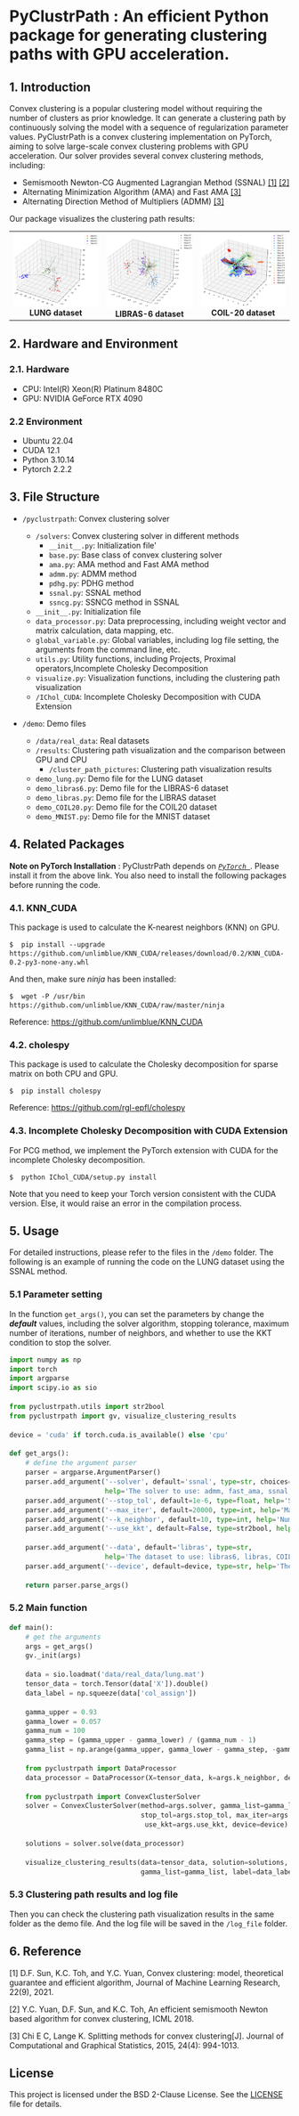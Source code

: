 # PyClustrPath : An efficient Python package for generating clustering paths with GPU acceleration.
## 1. Introduction
Convex clustering is a popular clustering model without requiring the number of clusters as prior knowledge. It can generate a clustering path by continuously solving the model with a sequence of regularization parameter values.
PyClustrPath is a convex clustering implementation on PyTorch, aiming to solve large-scale convex clustering problems with GPU acceleration.
Our solver provides several convex clustering methods, including:

* Semismooth Newton-CG Augmented Lagrangian Method (SSNAL) [[1]](#ref1) [[2]](#ref2)
* Alternating Minimization Algorithm (AMA) and Fast AMA [[3]](#ref3)
* Alternating Direction Method of Multipliers (ADMM) [[3]](#ref3)

[//]: # (* Primal-Dual Hybrid Gradient Algorithm &#40;PDHG&#41;)

Our package visualizes the clustering path results:

<table>
    <tr>
        <td align="center">
            <img src="demo/results/cluster_path_pictures/clustering_path_lung.jpeg" width="200"/><br/>
            <b>LUNG dataset</b>
        </td>
        <td align="center">
            <img src="demo/results/cluster_path_pictures/clustering_path_libras6.jpeg" width="200"/><br/>
            <b>LIBRAS-6 dataset</b>
        </td>
        <td align="center">
            <img src="demo/results/cluster_path_pictures/clustering_path_COIL20.jpeg" width="200"/><br/>
            <b>COIL-20 dataset</b>
        </td>
    </tr>
</table>


[//]: # (The following figures show the performance comparison between GPU and CPU on the COIL-20 dataset.)

[//]: # (The first figure demonstrates the GPU's superior performance for various tensor operations. )

[//]: # (For example, on the COIL-20 dataset &#40;with dimensions 1024*1440&#41;, the speedup for sparse matrix multiplication and Cholesky decomposition )

[//]: # (for solving systems of linear equations is approximately 40 times and 12 times, respectively.)

[//]: # (The other figure shows that when solving 100 problems, the CPU can only solve less than 65% of the problems within 10 times the time of the GPU. )

[//]: # (The overall GPU speedup exceeds tenfold.)

[//]: # ()
[//]: # (<table>)

[//]: # (    <tr>)

[//]: # (        <td align="center">)

[//]: # (            <img src="demo/results/gpu_cpu_COIL20.png" width="300"/><br/>)

[//]: # (            <b>Operation performance on GPU and CPU</b>)

[//]: # (        </td>)

[//]: # (        <td align="center">)

[//]: # (            <img src="demo/results/profile_COIL20.png" width="300"/><br/>)

[//]: # (            <b>Profile of different Algorithms and Platforms</b>)

[//]: # (        </td>)

[//]: # (    </tr>)

[//]: # (</table>)



## 2. Hardware and Environment
### 2.1. Hardware
* CPU: Intel(R) Xeon(R) Platinum 8480C
* GPU: NVIDIA GeForce RTX 4090
### 2.2 Environment
* Ubuntu 22.04
* CUDA 12.1
* Python 3.10.14
* Pytorch 2.2.2


## 3. File Structure
* `/pyclustrpath`: Convex clustering solver
  * `/solvers`: Convex clustering solver in different methods
    * `__init__.py`: Initialization file'
    * `base.py`: Base class of convex clustering solver
    * `ama.py`: AMA method and Fast AMA method
    * `admm.py`: ADMM method
    * `pdhg.py`: PDHG method
    * `ssnal.py`: SSNAL method
    * `ssncg.py`: SSNCG method in SSNAL
  * `__init__.py`: Initialization file
  * `data_processor.py`: Data preprocessing, including weight vector and matrix calculation, data mapping, etc.
  * `global_variable.py`: Global variables, including log file setting, the arguments from the command line, etc.
  * `utils.py`: Utility functions, including Projects, Proximal operators,Incomplete Cholesky Decomposition
  * `visualize.py`: Visualization functions, including the clustering path visualization
  * `/IChol_CUDA`: Incomplete Cholesky Decomposition with CUDA Extension


  

* `/demo`: Demo files
  * `/data/real_data`: Real datasets
  * `/results`: Clustering path visualization and the comparison between GPU and CPU
    * `/cluster_path_pictures`: Clustering path visualization results
  * `demo_lung.py`: Demo file for the LUNG dataset
  * `demo_libras6.py`: Demo file for the LIBRAS-6 dataset
  * `demo_libras.py`: Demo file for the LIBRAS dataset
  * `demo_COIL20.py`: Demo file for the COIL20 dataset
  * `demo_MNIST.py`: Demo file for the MNIST dataset




## 4. Related Packages
**Note on PyTorch Installation** :
PyClustrPath depends on [_`PyTorch `_](https://pytorch.org/get-started/locally/). Please install it from the above link.
You also need to install the following packages before running the code.
### 4.1. KNN_CUDA
This package is used to calculate the K-nearest neighbors (KNN) on GPU.
```commandline
$  pip install --upgrade https://github.com/unlimblue/KNN_CUDA/releases/download/0.2/KNN_CUDA-0.2-py3-none-any.whl
```
And then, make sure _ninja_ has been installed:
```commandline
$  wget -P /usr/bin https://github.com/unlimblue/KNN_CUDA/raw/master/ninja
```
Reference: https://github.com/unlimblue/KNN_CUDA

### 4.2. cholespy
This package is used to calculate the Cholesky decomposition for sparse matrix on both CPU and GPU.
```commandline
$  pip install cholespy
```
Reference: https://github.com/rgl-epfl/cholespy

### 4.3. Incomplete Cholesky Decomposition with CUDA Extension
For PCG method, we implement the PyTorch extension with CUDA for the incomplete Cholesky decomposition.
```commandline
$  python IChol_CUDA/setup.py install
```
Note that you need to keep your Torch version consistent with the CUDA version.
Else, it would raise an error in the compilation process.



## 5. Usage
For detailed instructions, please refer to the files in the `/demo` folder. The following is an example of running the code on the LUNG dataset using the SSNAL method.


### 5.1 Parameter setting
In the function `get_args()`, you can set the parameters by change the _**default**_ values,
including the solver algorithm, stopping tolerance, maximum number of iterations, number of neighbors, and whether to use the KKT condition to stop the solver.
```python
import numpy as np
import torch
import argparse
import scipy.io as sio

from pyclustrpath.utils import str2bool
from pyclustrpath import gv, visualize_clustering_results

device = 'cuda' if torch.cuda.is_available() else 'cpu'                        # Set the device

def get_args():
    # define the argument parser
    parser = argparse.ArgumentParser()
    parser.add_argument('--solver', default='ssnal', type=str, choices=['admm', 'ama', 'fast_ama', 'ssnal', 'pdhg'],
                        help='The solver to use: admm, fast_ama, ssnal, or pdhg')
    parser.add_argument('--stop_tol', default=1e-6, type=float, help='Stopping tolerance for the solver')
    parser.add_argument('--max_iter', default=20000, type=int, help='Maximum number of iterations for the solver')
    parser.add_argument('--k_neighbor', default=10, type=int, help='Number of neighbors to consider in the data processor')
    parser.add_argument('--use_kkt', default=False, type=str2bool, help='Whether to use the KKT condition to stop the solver')

    parser.add_argument('--data', default='libras', type=str,
                        help='The dataset to use: libras6, libras, COIL20, lung, MNIST_test')
    parser.add_argument('--device', default=device, type=str, help='The device to use: cpu or cuda')

    return parser.parse_args()    
```

### 5.2 Main function
```python
def main():
    # get the arguments
    args = get_args()
    gv._init(args)

    data = sio.loadmat('data/real_data/lung.mat')                                       # Load the LUNG data
    tensor_data = torch.Tensor(data['X']).double()
    data_label = np.squeeze(data['col_assign'])

    gamma_upper = 0.93                                                                  # Set the list of gamma
    gamma_lower = 0.057
    gamma_num = 100
    gamma_step = (gamma_upper - gamma_lower) / (gamma_num - 1)
    gamma_list = np.arange(gamma_upper, gamma_lower - gamma_step, -gamma_step)

    from pyclustrpath import DataProcessor
    data_processor = DataProcessor(X=tensor_data, k=args.k_neighbor, device=device)     # Process the data

    from pyclustrpath import ConvexClusterSolver
    solver = ConvexClusterSolver(method=args.solver, gamma_list=gamma_list,             # Load the model
                                 stop_tol=args.stop_tol, max_iter=args.max_iter,
                                  use_kkt=args.use_kkt, device=device)

    solutions = solver.solve(data_processor)                                            # Solve the problems

    visualize_clustering_results(data=tensor_data, solution=solutions,                  # Visualize the clustering path
                                 gamma_list=gamma_list, label=data_label)
```
### 5.3 Clustering path results and log file
Then you can check the clustering path visualization results in the same folder as the demo file.
And the log file will be saved in the `/log_file` folder.


## 6. Reference

<a id="ref1"></a>[1] D.F. Sun, K.C. Toh, and Y.C. Yuan, Convex clustering: model, theoretical guarantee and efficient algorithm, Journal of Machine Learning Research, 22(9), 2021.

<a id="ref2"></a>[2] Y.C. Yuan, D.F. Sun, and K.C. Toh, An efficient semismooth Newton based algorithm for convex clustering, ICML 2018.

<a id="ref3"></a>[3] Chi E C, Lange K. Splitting methods for convex clustering[J]. Journal of Computational and Graphical Statistics, 2015, 24(4): 994-1013.


## License

This project is licensed under the BSD 2-Clause License. See the [LICENSE](LICENSE) file for details.
